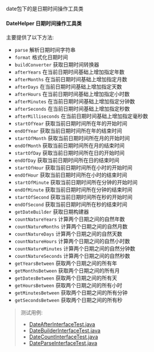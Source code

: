 date包下的是日期时间操作工具类

#### DateHelper 日期时间操作工具类

主要提供了以下方法:
- `parse` 解析日期时间字符串
- `format` 格式化日期时间
- `buildConverter` 获取日期时间转换器
- `afterYears` 在当前日期时间基础上增加指定年数
- `afterMonths` 在当前日期时间基础上增加指定月数
- `afterDays` 在当前日期时间基础上增加指定天数
- `afterHours` 在当前日期时间基础上增加指定小时数
- `afterMinutes` 在当前日期时间基础上增加指定分钟数
- `afterSeconds` 在当前日期时间基础上增加指定秒数
- `afterMilliseconds` 在当前日期时间基础上增加指定毫秒数
- `startOfYear` 获取当前日期时间所在年的开始时间
- `endOfYear` 获取当前日期时间所在年的结束时间
- `startOfMonth` 获取当前日期时间所在月的开始时间
- `endOfMonth` 获取当前日期时间所在月的结束时间
- `startOfDay` 获取当前日期时间所在日的开始时间
- `endOfDay` 获取当前日期时间所在日的结束时间
- `startOfHour` 获取当前日期时间所在小时的开始时间
- `endOfHour` 获取当前日期时间所在小时的结束时间
- `startOfMinute` 获取当前日期时间所在分钟的开始时间
- `endOfMinute` 获取当前日期时间所在分钟的结束时间
- `startOfSecond` 获取当前日期时间所在秒的开始时间
- `endOfSecond` 获取当前日期时间所在秒的结束时间
- `getDateBuilder` 获取日期构建器
- `countNatureYears` 计算两个日期之间的自然年数
- `countNatureMonths` 计算两个日期之间的自然月数
- `countNatureDays` 计算两个日期之间的自然天数
- `countNatureHours` 计算两个日期之间的自然小时数
- `countNatureMinutes` 计算两个日期之间的自然分钟数
- `countNatureSeconds` 计算两个日期之间的自然秒数
- `getYearsBetween` 获取两个日期之间的所有年
- `getMonthsBetween` 获取两个日期之间的所有月
- `getDatesBetween` 获取两个日期之间的所有天
- `getHoursBetween` 获取两个日期之间的所有小时
- `getMinutesBetween` 获取两个日期之间的所有分钟
- `getSecondsBetween` 获取两个日期之间的所有秒

> 测试用例:
> - [DateAfterInterfaceTest.java](../src/test/java/io/github/xiechanglei/lan/lang/date/DateAfterInterfaceTest.java)
> - [DateBuilderInterfaceTest.java](../src/test/java/io/github/xiechanglei/lan/lang/date/DateBuilderInterfaceTest.java)
> - [DateCountInterfaceTest.java](../src/test/java/io/github/xiechanglei/lan/lang/date/DateCountInterfaceTest.java)
> - [DateParseInterfaceTest.java](../src/test/java/io/github/xiechanglei/lan/lang/date/DateParseInterfaceTest.java)